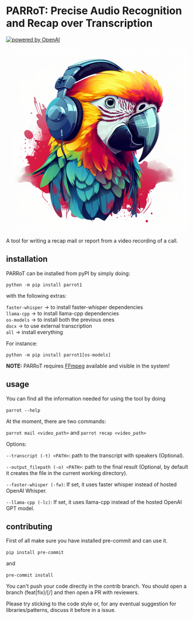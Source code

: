 # PARRoT: Precise Audio Recognition and Recap over Transcription

[![powered by OpenAI](https://img.shields.io/badge/%7F-powered_by_OpenAI-grey.svg?logo=OpenAI)](https://shields.io/)<br>

<img src="https://github.com/gerlaxrex/parrot/blob/dbf60ce0d294d31afcebd811c5d89239623fa9d7/assets/images/parrot-logo.png?raw=true" width="500" height="500" />

A tool for writing a recap mail or report from a video recording of a call.

## installation

PARRoT can be installed from pyPI by simply doing:

```shell
python -m pip install parrot1
```

with the following extras:

`faster-whisper` -> to install faster-whisper dependencies</br>
`llama-cpp` -> to install llama-cpp dependencies</br>
`os-models` -> to install both the previous ones</br>
`docx` -> to use external transcription</br>
`all` -> install everything</br>

For instance:
```shell
python -m pip install parrot1[os-models]
```

**NOTE:** PARRoT requires [FFmpeg](https://ffmpeg.org/) available and visible in the system! 

## usage

You can find all the information needed for using the tool by doing 

`parrot --help`

At the moment, there are two commands:

`parrot mail <video_path>`
and
`parrot recap <video_path>`

Options:

`--transcript (-t) <PATH>`: path to the transcript with speakers (Optional).

`--output_filepath (-o) <PATH>`: path to the final result (Optional, by default it creates the file in the current working directory).

`--faster-whisper (-fw)`: If set, it uses faster whisper instead of hosted OpenAI Whisper.

`--llama-cpp (-lc)`: If set, it uses llama-cpp instead of the hosted OpenAI GPT model.

## contributing

First of all make sure you have installed pre-commit and can use it.

`pip install pre-commit`

and

`pre-commit install`

You can't push your code directly in the contrib branch. You should open a branch (feat|fix)/<major-feature>[/<sub-feature>] and then open a PR with reviewers.

Please try sticking to the code style or, for any eventual suggestion for libraries/patterns, discuss it before in a issue.
